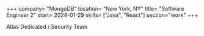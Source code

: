 +++
company= "MongoDB"
location= "New York, NY"
title= "Software Engineer 2"
start= 2024-01-29
skills= ["Java", "React"]
section="work"
+++

Atlas Dedicated / Security Team